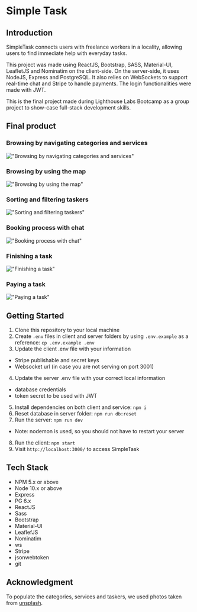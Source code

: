 # Simple Task

## Introduction

SimpleTask connects users with freelance workers in a locality, allowing users to find immediate help with everyday tasks.

This project was made using ReactJS, Bootstrap, SASS, Material-UI, LeafletJS and Nominatim on the client-side. On the server-side, it uses NodeJS, Express and PostgreSQL. It also relies on WebSockets to support real-time chat and Stripe to handle payments. The login functionalities were made with JWT.

This is the final project made during Lighthouse Labs Bootcamp as a group project to show-case full-stack development skills.

## Final product

### Browsing by navigating categories and services
!["Browsing by navigating categories and services"]()

### Browsing by using the map
!["Browsing by using the map"]()

### Sorting and filtering taskers
!["Sorting and filtering taskers"]()

### Booking process with chat
!["Booking process with chat"]()

### Finishing a task
!["Finishing a task"]()

### Paying a task
!["Paying a task"]()


## Getting Started

1. Clone this repository to your local machine
2. Create `.env` files in client and server folders by using `.env.example` as a reference: `cp .env.example .env`
3. Update the client .env file with your information 
  - Stripe publishable and secret keys 
  - Websocket url (in case you are not serving on port 3001)
4. Update the server .env file with your correct local information 
  - database credentials
  - token secret to be used with JWT
5. Install dependencies on both client and service: `npm i`
6. Reset database in server folder: `npm run db:reset`
7. Run the server: `npm run dev`
  - Note: nodemon is used, so you should not have to restart your server
8. Run the client: `npm start`
9. Visit `http://localhost:3000/` to access SimpleTask

## Tech Stack

- NPM 5.x or above
- Node 10.x or above
- Express
- PG 6.x
- ReactJS
- Sass
- Bootstrap
- Material-UI
- LeaflefJS
- Nominatim
- ws
- Stripe
- jsonwebtoken
- git

## Acknowledgment

To populate the categories, services and taskers, we used photos taken from [unsplash](https://unsplash.com/).

